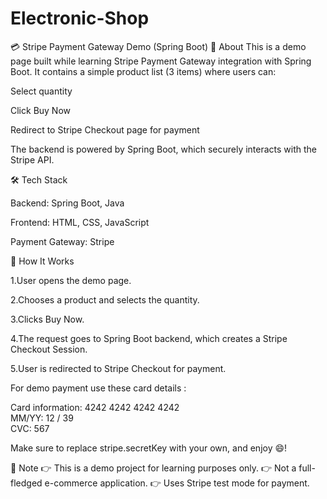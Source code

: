 # Electronic-Shop
💳 Stripe Payment Gateway Demo (Spring Boot)
📌 About
This is a demo page built while learning Stripe Payment Gateway integration with Spring Boot.
It contains a simple product list (3 items) where users can:

Select quantity

Click Buy Now

Redirect to Stripe Checkout page for payment

The backend is powered by Spring Boot, which securely interacts with the Stripe API.

🛠️ Tech Stack

Backend: Spring Boot, Java

Frontend: HTML, CSS, JavaScript

Payment Gateway: Stripe

🚀 How It Works

1.User opens the demo page.

2.Chooses a product and selects the quantity.

3.Clicks Buy Now.

4.The request goes to Spring Boot backend, which creates a Stripe Checkout Session.

5.User is redirected to Stripe Checkout for payment.

For demo payment use these card details : 

Card information: 4242 4242 4242 4242                        
MM/YY: 12 / 39  
CVC: 567

Make sure to replace stripe.secretKey with your own, and enjoy 😄!

📌 Note
👉 This is a demo project for learning purposes only.
👉 Not a full-fledged e-commerce application.
👉 Uses Stripe test mode for payment.

